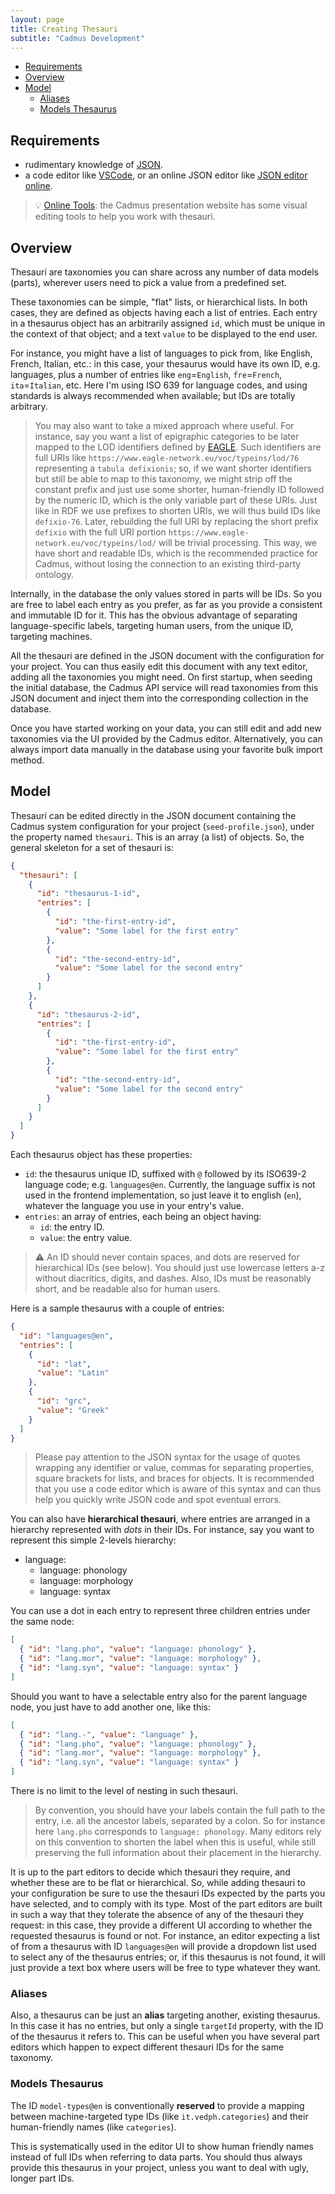 ```yaml
---
layout: page
title: Creating Thesauri
subtitle: "Cadmus Development"
---
```


- [Requirements](#requirements)
- [Overview](#overview)
- [Model](#model)
  - [Aliases](#aliases)
  - [Models Thesaurus](#models-thesaurus)

## Requirements

- rudimentary knowledge of [JSON](https://www.json.org/json-en.html).
- a code editor like [VSCode](https://code.visualstudio.com/download), or an online JSON editor like [JSON editor online](https://jsoneditoronline.org).

>💡 [Online Tools](https://cadmus.fusi-soft.com/#/profile): the Cadmus presentation website has some visual editing tools to help you work with thesauri.

## Overview

Thesauri are taxonomies you can share across any number of data models (parts), wherever users need to pick a value from a predefined set.

These taxonomies can be simple, "flat" lists, or hierarchical lists. In both cases, they are defined as objects having each a list of entries. Each entry in a thesaurus object has an arbitrarily assigned `id`, which must be unique in the context of that object; and a text `value` to be displayed to the end user.

For instance, you might have a list of languages to pick from, like English, French, Italian, etc.: in this case, your thesaurus would have its own ID, e.g. languages, plus a number of entries like `eng`=`English`, `fre`=`French`, `ita`=`Italian`, etc. Here I'm using ISO 639 for language codes, and using standards is always recommended when available; but IDs are totally arbitrary.

>You may also want to take a mixed approach where useful. For instance, say you want a list of epigraphic categories to be later mapped to the LOD identifiers defined by [EAGLE](https://www.eagle-network.eu/voc/typeins.html). Such identifiers are full URIs like `https://www.eagle-network.eu/voc/typeins/lod/76` representing a `tabula defixionis`; so, if we want shorter identifiers but still be able to map to this taxonomy, we might strip off the constant prefix and just use some shorter, human-friendly ID followed by the numeric ID, which is the only variable part of these URIs. Just like in RDF we use prefixes to shorten URIs, we will thus build IDs like `defixio-76`. Later, rebuilding the full URI by replacing the short prefix `defixio` with the full URI portion `https://www.eagle-network.eu/voc/typeins/lod/` will be trivial processing. This way, we have short and readable IDs, which is the recommended practice for Cadmus, without losing the connection to an existing third-party ontology.

Internally, in the database the only values stored in parts will be IDs. So you are free to label each entry as you prefer, as far as you provide a consistent and immutable ID for it. This has the obvious advantage of separating language-specific labels, targeting human users, from the unique ID, targeting machines.

All the thesauri are defined in the JSON document with the configuration for your project. You can thus easily edit this document with any text editor, adding all the taxonomies you might need. On first startup, when seeding the initial database, the Cadmus API service will read taxonomies from this JSON document and inject them into the corresponding collection in the database.

Once you have started working on your data, you can still edit and add new taxonomies via the UI provided by the Cadmus editor. Alternatively, you can always import data manually in the database using your favorite bulk import method.

## Model

Thesauri can be edited directly in the JSON document containing the Cadmus system configuration for your project (`seed-profile.json`), under the property named `thesauri`. This is an array (a list) of objects. So, the general skeleton for a set of thesauri is:

```json
{
  "thesauri": [
    {
      "id": "thesaurus-1-id",
      "entries": [
        {
          "id": "the-first-entry-id",
          "value": "Some label for the first entry"
        },
        {
          "id": "the-second-entry-id",
          "value": "Some label for the second entry"
        }
      ]
    },
    {
      "id": "thesaurus-2-id",
      "entries": [
        {
          "id": "the-first-entry-id",
          "value": "Some label for the first entry"
        },
        {
          "id": "the-second-entry-id",
          "value": "Some label for the second entry"
        }
      ]
    }
  ]
}
```

Each thesaurus object has these properties:

- `id`: the thesaurus unique ID, suffixed with `@` followed by its ISO639-2 language code; e.g. `languages@en`. Currently, the language suffix is not used in the frontend implementation, so just leave it to english (`en`), whatever the language you use in your entry's value.
- `entries`: an array of entries, each being an object having:
  - `id`: the entry ID.
  - `value`: the entry value.

>⚠️ An ID should never contain spaces, and dots are reserved for hierarchical IDs (see below). You should just use lowercase letters a-z without diacritics, digits, and dashes. Also, IDs must be reasonably short, and be readable also for human users.

Here is a sample thesaurus with a couple of entries:

```json
{
  "id": "languages@en",
  "entries": [
    {
      "id": "lat",
      "value": "Latin"
    },
    {
      "id": "grc",
      "value": "Greek"
    }
  ]
}
```

>Please pay attention to the JSON syntax for the usage of quotes wrapping any identifier or value, commas for separating properties, square brackets for lists, and braces for objects. It is recommended that you use a code editor which is aware of this syntax and can thus help you quickly write JSON code and spot eventual errors.

You can also have **hierarchical thesauri**, where entries are arranged in a hierarchy represented with _dots_ in their IDs. For instance, say you want to represent this simple 2-levels hierarchy:

- language:
  - language: phonology
  - language: morphology
  - language: syntax

You can use a dot in each entry to represent three children entries under the same node:

```json
[
  { "id": "lang.pho", "value": "language: phonology" },
  { "id": "lang.mor", "value": "language: morphology" },
  { "id": "lang.syn", "value": "language: syntax" }
]
```

Should you want to have a selectable entry also for the parent language node, you just have to add another one, like this:

```json
[
  { "id": "lang.-", "value": "language" },
  { "id": "lang.pho", "value": "language: phonology" },
  { "id": "lang.mor", "value": "language: morphology" },
  { "id": "lang.syn", "value": "language: syntax" }
]
```

There is no limit to the level of nesting in such thesauri.

>By convention, you should have your labels contain the full path to the entry, i.e. all the ancestor labels, separated by a colon. So for instance here `lang.pho` corresponds to `language: phonology`. Many editors rely on this convention to shorten the label when this is useful, while still preserving the full information about their placement in the hierarchy.

It is up to the part editors to decide which thesauri they require, and whether these are to be flat or hierarchical. So, while adding thesauri to your configuration be sure to use the thesauri IDs expected by the parts you have selected, and to comply with its type. Most of the part editors are built in such a way that they tolerate the absence of any of the thesauri they request: in this case, they provide a different UI according to whether the requested thesaurus is found or not. For instance, an editor expecting a list of from a thesaurus with ID `languages@en` will provide a dropdown list used to select any of the thesaurus entries; or, if this thesaurus is not found, it will just provide a text box where users will be free to type whatever they want.

### Aliases

Also, a thesaurus can be just an **alias** targeting another, existing thesaurus. In this case it has no entries, but only a single `targetId` property, with the ID of the thesaurus it refers to. This can be useful when you have several part editors which happen to expect different thesauri IDs for the same taxonomy.

### Models Thesaurus

The ID `model-types@en` is conventionally **reserved** to provide a mapping between machine-targeted type IDs (like `it.vedph.categories`) and their human-friendly names (like `categories`).

This is systematically used in the editor UI to show human friendly names instead of full IDs when referring to data parts. You should thus always provide this thesaurus in your project, unless you want to deal with ugly, longer part IDs.

